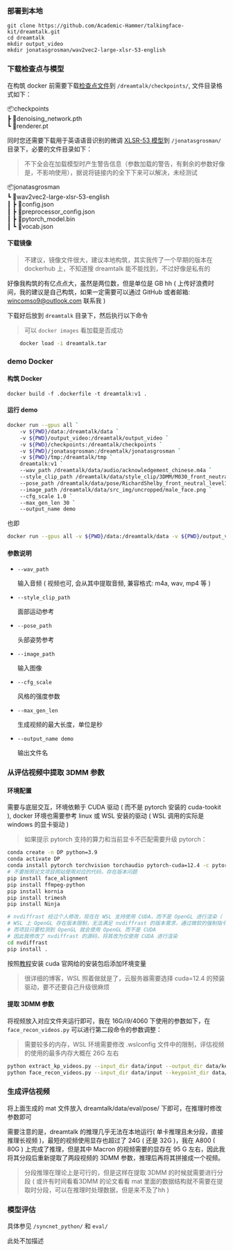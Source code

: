 ### 部署到本地

```shell
git clone https://github.com/Academic-Hammer/talkingface-kit/dreamtalk.git
cd dreamtalk
mkdir output_video
mkdir jonatasgrosman/wav2vec2-large-xlsr-53-english
```

### 下载检查点与模型

在构筑 docker 前需要下载[检查点文件](https://drive.google.com/drive/folders/1MUrhcxLSLwcv76QSgtT-aV9c24DMBxiP)到 `/dreamtalk/checkpoints/`, 文件目录格式如下：

📦checkpoints  
 ┣ 📜denoising_network.pth  
 ┗ 📜renderer.pt

同时您还需要下载用于英语语音识别的微调 [XLSR-53 模型](https://huggingface.co/jonatasgrosman/wav2vec2-large-xlsr-53-english/tree/main)到 `/jonatasgrosman/` 目录下，必要的文件目录如下：

> 不下全会在加载模型时产生警告信息（参数加载的警告，有剩余的参数好像是，不影响使用），据说将链接内的全下下来可以解决，未经测试

📦jonatasgrosman  
 ┗ 📂wav2vec2-large-xlsr-53-english  
 ┃ ┣ 📜config.json  
 ┃ ┣ 📜preprocessor_config.json  
 ┃ ┣ 📜pytorch_model.bin  
 ┃ ┗ 📜vocab.json  

#### 下载镜像

> 不建议，镜像文件很大，建议本地构筑，其实我传了一个早期的版本在 dockerhub 上，不知道搜 dreamtalk 能不能找到，不过好像是私有的

好像我构筑的有亿点点大，虽然是两位数，但是单位是 GB hh ( 上传好浪费时间，我的建议是自己构筑，如果一定需要可以通过 GitHub 或者邮箱: wincomso9@outlook.com 联系我 )

下载好后放到 `dreamtalk` 目录下，然后执行以下命令

> 可以 `docker images` 看加载是否成功

```bash
    docker load -i dreamtalk.tar
```

### demo Docker

#### 构筑 Docker

```
docker build -f .dockerfile -t dreamtalk:v1 .
```

#### 运行 demo

```bash
docker run --gpus all `
    -v ${PWD}/data:/dreamtalk/data `
    -v ${PWD}/output_video:/dreamtalk/output_video `
    -v ${PWD}/checkpoints:/dreamtalk/checkpoints `
    -v ${PWD}/jonatasgrosman:/dreamtalk/jonatasgrosman `
    -v ${PWD}/tmp:/dreamtalk/tmp `
    dreamtalk:v1 `
    --wav_path /dreamtalk/data/audio/acknowledgement_chinese.m4a `
    --style_clip_path /dreamtalk/data/style_clip/3DMM/M030_front_neutral_level1_001.mat `
    --pose_path /dreamtalk/data/pose/RichardShelby_front_neutral_level1_001.mat `
    --image_path /dreamtalk/data/src_img/uncropped/male_face.png `
    --cfg_scale 1.0 `
    --max_gen_len 30 `
    --output_name demo
```

也即

```bash
docker run --gpus all -v ${PWD}/data:/dreamtalk/data -v ${PWD}/output_video:/dreamtalk/output_video -v ${PWD}/checkpoints:/dreamtalk/checkpoints -v ${PWD}/jonatasgrosman:/dreamtalk/jonatasgrosman -v ${PWD}/tmp:/dreamtalk/tmp dreamtalk:v1 --wav_path /dreamtalk/data/audio/acknowledgement_chinese.m4a --style_clip_path /dreamtalk/data/style_clip/3DMM/M030_front_neutral_level1_001.mat --pose_path /dreamtalk/data/pose/RichardShelby_front_neutral_level1_001.mat --image_path /dreamtalk/data/src_img/uncropped/male_face.png --cfg_scale 1.0 --max_gen_len 30 --output_name demo
```

#### 参数说明

+ `--wav_path` 

    输入音频 ( 视频也可, 会从其中提取音频, 兼容格式: m4a, wav, mp4 等  )

+ `--style_clip_path` 

    面部运动参考

+ `--pose_path`

    头部姿势参考

+ `--image_path`

    输入图像

+ `--cfg_scale`

    风格的强度参数

+ `--max_gen_len`

    生成视频的最大长度，单位是秒

+ `--output_name demo`  

    输出文件名 

### 从评估视频中提取 3DMM 参数

#### 环境配置

需要与底层交互，环境依赖于 CUDA 驱动 ( 而不是 pytorch 安装的 cuda-tookit ), docker 环境也需要参考 linux 或 WSL 安装的驱动 ( WSL 调用的实际是 windows 的显卡驱动 )

> 如果提示 pytorch 支持的算力和当前显卡不匹配需要升级 pytorch：

```bash
conda create -n DP python=3.9
conda activate DP
conda install pytorch torchvision torchaudio pytorch-cuda=12.4 -c pytorch -c nvidia
# 不要按照论文项目网站使用对应的代码，存在版本问题
pip install face_alignment
pip install ffmpeg-python
pip install kornia
pip install trimesh
pip install Ninja

# nvdiffrast 经过个人修改，现在在 WSL 支持使用 CUDA，而不是 OpenGL 进行渲染（
# WSL 上 OpenGL 存在版本限制，无法满足 nvdiffrast 的版本需求，通过微软的强制指令升级后也会与 CUDA 驱动冲突 
# 而项目只要检测到 OpenGL 就会使用 OpenGL 而不是 CUDA
# 因此我修改了 nvdiffrast 的源码，将其改为仅使用 CUDA 进行渲染
cd nvdiffrast
pip install .
```

按照[教程](https://blog.csdn.net/Sihang_Xie/article/details/127347139)安装 cuda 官网给的安装包后添加环境变量

> 很详细的博客，WSL 照着做就是了，云服务器需要选择 cuda=12.4 的预装驱动，要不还要自己升级很麻烦

#### 提取 3DMM 参数

将视频放入对应文件夹运行即可，我在 16G/i9/4060 下使用的参数如下，在 `face_recon_videos.py` 可以进行第二段命令的参数调整：

> 需要较多的内存，WSL 环境需要修改 .wslconfig 文件中的限制，评估视频的使用的最多内存大概在 26G 左右

```bash
python extract_kp_videos.py --input_dir data/input --output_dir data/keypoint --device_ids 0 --workers 6
python face_recon_videos.py --input_dir data/input --keypoint_dir data/keypoint --output_dir data/output --inference_batch_size 200 --name=test --epoch=20 --model facerecon
```

### 生成评估视频

将上面生成的 mat 文件放入 dreamtalk/data/eval/pose/ 下即可，在推理时修改参数即可

需要注意的是，dreamtalk 的推理几乎无法在本地运行( 单卡推理且未分段，直接推理长视频 )，最短的视频使用显存也超过了 24G ( 还是 32G )，我在 A800 ( 80G ) 上完成了推理，但是其中 Macron 的视频需要的显存在 95 G 左右，因此我将其分段后重新提取了两段视频的 3DMM 参数，推理后再将其拼接成一个视频。

> 分段推理在理论上是可行的，但是这样在提取 3DMM 的时候就需要进行分段 
> ( 或许有时间看看3DMM 的论文看看 mat 里面的数据结构就不需要在提取时分段，可以在推理时处理数据，但是来不及了hh )


### 模型评估

具体参见 `/syncnet_python/` 和 `eval/`

此处不加描述